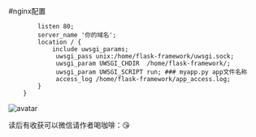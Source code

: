 #nginx配置
```server {
        listen 80;
        server_name '你的域名';
        location / {
	        include uwsgi_params;
	         uwsgi_pass unix:/home/flask-framework/uwsgi.sock;
	         uwsgi_param UWSGI_CHDIR  /home/flask-framework/;
	         uwsgi_param UWSGI_SCRIPT run; ### myapp.py app文件名称
	         access_log /home/flask-framework/app_access.log;
        }
    }
```

![avatar](https://shubei-app.oss-cn-beijing.aliyuncs.com/ItisDLWeiXinShou.jpg)

读后有收获可以微信请作者喝咖啡：:kissing_heart:

